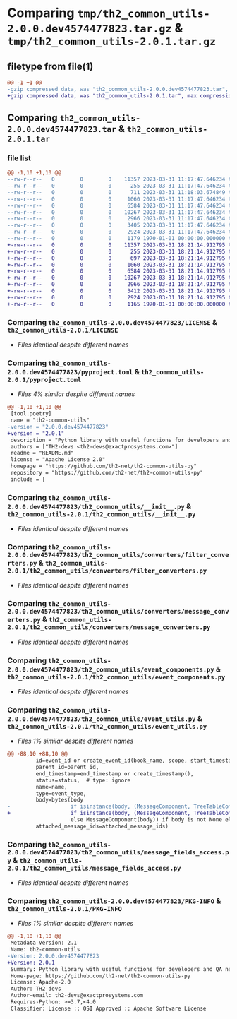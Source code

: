 # Comparing `tmp/th2_common_utils-2.0.0.dev4574477823.tar.gz` & `tmp/th2_common_utils-2.0.1.tar.gz`

## filetype from file(1)

```diff
@@ -1 +1 @@
-gzip compressed data, was "th2_common_utils-2.0.0.dev4574477823.tar", max compression
+gzip compressed data, was "th2_common_utils-2.0.1.tar", max compression
```

## Comparing `th2_common_utils-2.0.0.dev4574477823.tar` & `th2_common_utils-2.0.1.tar`

### file list

```diff
@@ -1,10 +1,10 @@
--rw-r--r--   0        0        0    11357 2023-03-31 11:17:47.646234 th2_common_utils-2.0.0.dev4574477823/LICENSE
--rw-r--r--   0        0        0      255 2023-03-31 11:17:47.646234 th2_common_utils-2.0.0.dev4574477823/README.md
--rw-r--r--   0        0        0      711 2023-03-31 11:18:03.674849 th2_common_utils-2.0.0.dev4574477823/pyproject.toml
--rw-r--r--   0        0        0     1060 2023-03-31 11:17:47.646234 th2_common_utils-2.0.0.dev4574477823/th2_common_utils/__init__.py
--rw-r--r--   0        0        0     6584 2023-03-31 11:17:47.646234 th2_common_utils-2.0.0.dev4574477823/th2_common_utils/converters/filter_converters.py
--rw-r--r--   0        0        0    10267 2023-03-31 11:17:47.646234 th2_common_utils-2.0.0.dev4574477823/th2_common_utils/converters/message_converters.py
--rw-r--r--   0        0        0     2966 2023-03-31 11:17:47.646234 th2_common_utils-2.0.0.dev4574477823/th2_common_utils/event_components.py
--rw-r--r--   0        0        0     3405 2023-03-31 11:17:47.646234 th2_common_utils-2.0.0.dev4574477823/th2_common_utils/event_utils.py
--rw-r--r--   0        0        0     2924 2023-03-31 11:17:47.646234 th2_common_utils-2.0.0.dev4574477823/th2_common_utils/message_fields_access.py
--rw-r--r--   0        0        0     1179 1970-01-01 00:00:00.000000 th2_common_utils-2.0.0.dev4574477823/PKG-INFO
+-rw-r--r--   0        0        0    11357 2023-03-31 18:21:14.912795 th2_common_utils-2.0.1/LICENSE
+-rw-r--r--   0        0        0      255 2023-03-31 18:21:14.912795 th2_common_utils-2.0.1/README.md
+-rw-r--r--   0        0        0      697 2023-03-31 18:21:14.912795 th2_common_utils-2.0.1/pyproject.toml
+-rw-r--r--   0        0        0     1060 2023-03-31 18:21:14.912795 th2_common_utils-2.0.1/th2_common_utils/__init__.py
+-rw-r--r--   0        0        0     6584 2023-03-31 18:21:14.912795 th2_common_utils-2.0.1/th2_common_utils/converters/filter_converters.py
+-rw-r--r--   0        0        0    10267 2023-03-31 18:21:14.912795 th2_common_utils-2.0.1/th2_common_utils/converters/message_converters.py
+-rw-r--r--   0        0        0     2966 2023-03-31 18:21:14.912795 th2_common_utils-2.0.1/th2_common_utils/event_components.py
+-rw-r--r--   0        0        0     3412 2023-03-31 18:21:14.912795 th2_common_utils-2.0.1/th2_common_utils/event_utils.py
+-rw-r--r--   0        0        0     2924 2023-03-31 18:21:14.912795 th2_common_utils-2.0.1/th2_common_utils/message_fields_access.py
+-rw-r--r--   0        0        0     1165 1970-01-01 00:00:00.000000 th2_common_utils-2.0.1/PKG-INFO
```

### Comparing `th2_common_utils-2.0.0.dev4574477823/LICENSE` & `th2_common_utils-2.0.1/LICENSE`

 * *Files identical despite different names*

### Comparing `th2_common_utils-2.0.0.dev4574477823/pyproject.toml` & `th2_common_utils-2.0.1/pyproject.toml`

 * *Files 4% similar despite different names*

```diff
@@ -1,10 +1,10 @@
 [tool.poetry]
 name = "th2-common-utils"
-version = "2.0.0.dev4574477823"
+version = "2.0.1"
 description = "Python library with useful functions for developers and QA needs"
 authors = ["TH2-devs <th2-devs@exactprosystems.com>"]
 readme = "README.md"
 license = "Apache License 2.0"
 homepage = "https://github.com/th2-net/th2-common-utils-py"
 repository = "https://github.com/th2-net/th2-common-utils-py"
 include = [
```

### Comparing `th2_common_utils-2.0.0.dev4574477823/th2_common_utils/__init__.py` & `th2_common_utils-2.0.1/th2_common_utils/__init__.py`

 * *Files identical despite different names*

### Comparing `th2_common_utils-2.0.0.dev4574477823/th2_common_utils/converters/filter_converters.py` & `th2_common_utils-2.0.1/th2_common_utils/converters/filter_converters.py`

 * *Files identical despite different names*

### Comparing `th2_common_utils-2.0.0.dev4574477823/th2_common_utils/converters/message_converters.py` & `th2_common_utils-2.0.1/th2_common_utils/converters/message_converters.py`

 * *Files identical despite different names*

### Comparing `th2_common_utils-2.0.0.dev4574477823/th2_common_utils/event_components.py` & `th2_common_utils-2.0.1/th2_common_utils/event_components.py`

 * *Files identical despite different names*

### Comparing `th2_common_utils-2.0.0.dev4574477823/th2_common_utils/event_utils.py` & `th2_common_utils-2.0.1/th2_common_utils/event_utils.py`

 * *Files 1% similar despite different names*

```diff
@@ -88,10 +88,10 @@
         id=event_id or create_event_id(book_name, scope, start_timestamp),
         parent_id=parent_id,
         end_timestamp=end_timestamp or create_timestamp(),
         status=status,  # type: ignore
         name=name,
         type=event_type,
         body=bytes(body
-                   if isinstance(body, (MessageComponent, TreeTableComponent))
+                   if isinstance(body, (MessageComponent, TreeTableComponent, bytes))
                    else MessageComponent(body)) if body is not None else b'',
         attached_message_ids=attached_message_ids)
```

### Comparing `th2_common_utils-2.0.0.dev4574477823/th2_common_utils/message_fields_access.py` & `th2_common_utils-2.0.1/th2_common_utils/message_fields_access.py`

 * *Files identical despite different names*

### Comparing `th2_common_utils-2.0.0.dev4574477823/PKG-INFO` & `th2_common_utils-2.0.1/PKG-INFO`

 * *Files 1% similar despite different names*

```diff
@@ -1,10 +1,10 @@
 Metadata-Version: 2.1
 Name: th2-common-utils
-Version: 2.0.0.dev4574477823
+Version: 2.0.1
 Summary: Python library with useful functions for developers and QA needs
 Home-page: https://github.com/th2-net/th2-common-utils-py
 License: Apache-2.0
 Author: TH2-devs
 Author-email: th2-devs@exactprosystems.com
 Requires-Python: >=3.7,<4.0
 Classifier: License :: OSI Approved :: Apache Software License
```

